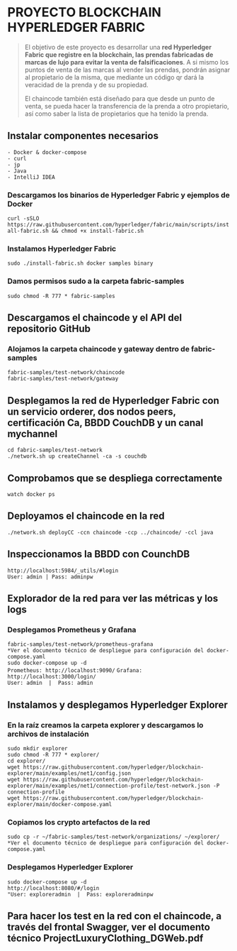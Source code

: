 # PROYECTO BLOCKCHAIN HYPERLEDGER FABRIC
> El objetivo de este proyecto es desarrollar una **red Hyperledger Fabric que registre en la blockchain, las prendas fabricadas de marcas de lujo para evitar la venta de falsificaciones**. A si mismo los puntos de venta de las marcas al vender las prendas, pondrán asignar al propietario de la misma, que mediante un código qr dará la veracidad de la prenda y de su propiedad.    
>
> El chaincode también está diseñado para que desde un punto de venta, se pueda hacer la transferencia de la prenda a otro propietario, así como saber la lista de propietarios que ha tenido la prenda.
## Instalar componentes necesarios ##   
```- Docker & docker-compose```   
```- curl```     
```- jp```   
```- Java```     
```- IntelliJ IDEA```    
### Descargamos los binarios de Hyperledger Fabric y ejemplos de Docker ###   
```curl -sSLO https://raw.githubusercontent.com/hyperledger/fabric/main/scripts/install-fabric.sh && chmod +x install-fabric.sh```
### Instalamos Hyperledger Fabric ###   
```sudo ./install-fabric.sh docker samples binary```   
### Damos permisos sudo a la carpeta fabric-samples ###   
```sudo chmod -R 777 * fabric-samples```  
## Descargamos el chaincode y el API del repositorio GitHub ##   
### Alojamos la carpeta chaincode y gateway dentro de fabric-samples ###  
```fabric-samples/test-network/chaincode```  
```fabric-samples/test-network/gateway```  
## Desplegamos la red de Hyperledger Fabric con un servicio orderer, dos nodos peers, certificación Ca, BBDD CouchDB y un canal mychannel ##
```cd fabric-samples/test-network```   
```./network.sh up createChannel -ca -s couchdb```  
## Comprobamos que se despliega correctamente ##
```watch docker ps```  
## Deployamos el chaincode en la red ##   
```./network.sh deployCC -ccn chaincode -ccp ../chaincode/ -ccl java```  
## Inspeccionamos la BBDD con CounchDB ##   
```http://localhost:5984/_utils/#login```  
```User: admin | Pass: adminpw```  
## Explorador de la red para ver las métricas y los logs ##   
### Desplegamos Prometheus y Grafana ###   
```fabric-samples/test-network/prometheus-grafana```   
```*Ver el documento técnico de despliegue para configuración del docker-compose.yaml```  
```sudo docker-compose up -d```  
```Prometheus: http://localhost:9090/``` 
```Grafana: http://localhost:3000/login/```  
```User: admin  |  Pass: admin```  
## Instalamos y desplegamos Hyperledger Explorer ##   
### En la raíz creamos la carpeta explorer y descargamos lo archivos de instalación ###   
```sudo mkdir explorer```  
```sudo chmod -R 777 * explorer/```  
```cd explorer/```  
```wget https://raw.githubusercontent.com/hyperledger/blockchain-explorer/main/examples/net1/config.json```   
```wget https://raw.githubusercontent.com/hyperledger/blockchain-explorer/main/examples/net1/connection-profile/test-network.json -P connection-profile```   
```wget https://raw.githubusercontent.com/hyperledger/blockchain-explorer/main/docker-compose.yaml```  
### Copiamos los crypto artefactos de la red ###   
```sudo cp -r ~/fabric-samples/test-network/organizations/ ~/explorer/```  
```*Ver el documento técnico de despliegue para configuración del docker-compose.yaml``` 
### Desplegamos Hyperledger Explorer ###   
```sudo docker-compose up -d```  
```http://localhost:8080/#/login```  
```"User: exploreradmin  |  Pass: exploreradminpw```   
## Para hacer los test en la red con el chaincode, a través del frontal Swagger, ver el documento técnico ProjectLuxuryClothing_DGWeb.pdf ##   




